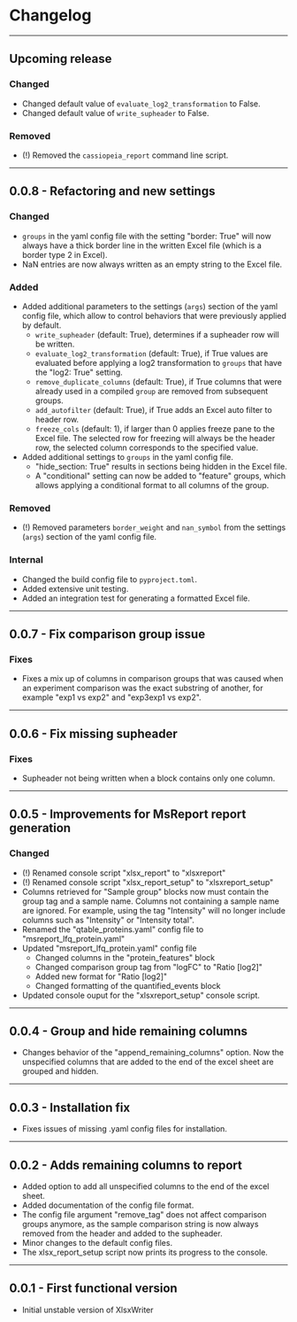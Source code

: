 # Changelog

----------------------------------------------------------------------------------------

## Upcoming release

### Changed
- Changed default value of `evaluate_log2_transformation` to False.
- Changed default value of `write_supheader` to False.

### Removed
- (!) Removed the `cassiopeia_report` command line script.

----------------------------------------------------------------------------------------

## 0.0.8 - Refactoring and new settings

### Changed
- `groups` in the yaml config file with the setting "border: True" will now always have
  a thick border line in the written Excel file (which is a border type 2 in Excel).
- NaN entries are now always written as an empty string to the Excel file.

### Added
- Added additional parameters to the settings (`args`) section of the yaml config file,
  which allow to control behaviors that were previously applied by default.
  - `write_supheader` (default: True), determines if a supheader row will be written.
  - `evaluate_log2_transformation` (default: True), if True values are evaluated before
    applying a log2 transformation to `groups` that have the "log2: True" setting.
  - `remove_duplicate_columns` (default: True), if True columns that were already used
    in a compiled `group` are removed from subsequent groups.
  - `add_autofilter` (default: True), if True adds an Excel auto filter to header row.
  - `freeze_cols` (default: 1), if larger than 0 applies freeze pane to the Excel file.
    The selected row for freezing will always be the header row, the selected column
    corresponds to the specified value.
- Added additional settings to `groups` in the yaml config file.
  - "hide_section: True" results in sections being hidden in the Excel file.
  - A "conditional" setting can now be added to "feature" groups, which allows applying
    a conditional format to all columns of the group. 

### Removed
- (!) Removed parameters `border_weight` and `nan_symbol` from the settings (`args`)
  section of the yaml config file.

### Internal
- Changed the build config file to `pyproject.toml`.
- Added extensive unit testing.
- Added an integration test for generating a formatted Excel file.

----------------------------------------------------------------------------------------

## 0.0.7 - Fix comparison group issue

### Fixes
  - Fixes a mix up of columns in comparison groups that was caused when an experiment 
    comparison was the exact substring of another, for example "exp1 vs exp2" and
    "exp3exp1 vs exp2".

----------------------------------------------------------------------------------------

## 0.0.6 - Fix missing supheader

### Fixes
  - Supheader not being written when a block contains only one column.

----------------------------------------------------------------------------------------

## 0.0.5 - Improvements for MsReport report generation

### Changed
- (!) Renamed console script "xlsx_report" to "xlsxreport"
- (!) Renamed console script "xlsx_report_setup" to "xlsxreport_setup"
- Columns retrieved for "Sample group" blocks now must contain the group tag and a
  sample name. Columns not containing a sample name are ignored. For example, using the
  tag "Intensity" will no longer include columns such as "Intensity" or
  "Intensity total".
- Renamed the "qtable_proteins.yaml" config file to "msreport_lfq_protein.yaml"
- Updated "msreport_lfq_protein.yaml" config file
  - Changed columns in the "protein_features" block
  - Changed comparison group tag from "logFC" to "Ratio [log2]"
  - Added new format for "Ratio [log2]"
  - Changed formatting of the quantified_events block  
- Updated console ouput for the "xlsxreport_setup" console script.

----------------------------------------------------------------------------------------

## 0.0.4 - Group and hide remaining columns

- Changes behavior of the "append_remaining_columns" option. Now the
  unspecified columns that are added to the end of the excel sheet
  are grouped and hidden.

----------------------------------------------------------------------------------------

## 0.0.3 - Installation fix

- Fixes issues of missing .yaml config files for installation.

----------------------------------------------------------------------------------------

## 0.0.2 - Adds remaining columns to report

- Added option to add all unspecified columns to the end of the excel sheet.
- Added documentation of the config file format.
- The config file argument "remove_tag" does not affect comparison groups
  anymore, as the sample comparison string is now always removed from the
  header and added to the supheader.
- Minor changes to the default config files.
- The xlsx_report_setup script now prints its progress to the console.

----------------------------------------------------------------------------------------

## 0.0.1 - First functional version

- Initial unstable version of XlsxWriter
